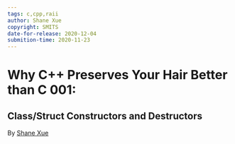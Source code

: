 ```yaml
---
tags: c,cpp,raii
author: Shane Xue
copyright: SMITS
date-for-release: 2020-12-04
submition-time: 2020-11-23
---
```


# Why C++ Preserves Your Hair Better than C 001:
## Class/Struct Constructors and Destructors
By [Shane Xue]()
